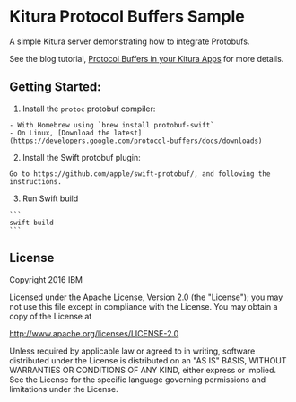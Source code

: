 # Kitura Protocol Buffers Sample

A simple Kitura server demonstrating how to integrate Protobufs. 

See the blog tutorial, [Protocol Buffers in your Kitura Apps](https://developer.ibm.com/swift/2016/09/30/protocol-buffers-with-kitura/) for more details.


## Getting Started:

  1. Install the `protoc` protobuf compiler:
  
    - With Homebrew using `brew install protobuf-swift`
    - On Linux, [Download the latest](https://developers.google.com/protocol-buffers/docs/downloads)
    
  2. Install the Swift protobuf plugin:
  
    Go to https://github.com/apple/swift-protobuf/, and following the instructions.
    
  3. Run Swift build
  
    ```
    swift build
    ```
  
  
    
## License

Copyright 2016 IBM

Licensed under the Apache License, Version 2.0 (the "License"); you may not use this file except in compliance with the License. You may obtain a copy of the License at

http://www.apache.org/licenses/LICENSE-2.0

Unless required by applicable law or agreed to in writing, software distributed under the License is distributed on an "AS IS" BASIS, WITHOUT WARRANTIES OR CONDITIONS OF ANY KIND, either express or implied. See the License for the specific language governing permissions and limitations under the License.
